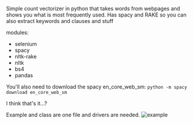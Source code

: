 Simple count vectorizer in python that takes words from webpages and shows you what is most frequently used. 
Has spacy and RAKE so you can also extract keywords and clauses and stuff

modules:
- selenium
- spacy
- nltk-rake
- nltk
- bs4
- pandas

You'll also need to download the spacy en_core_web_sm:
`python -m spacy download en_core_web_sm`

I think that's it...?

Example and class are one file and drivers are needed. 
![example](https://raw.githubusercontent.com/Naoki95957/WebPageVectorizer/main/words.PNG)
